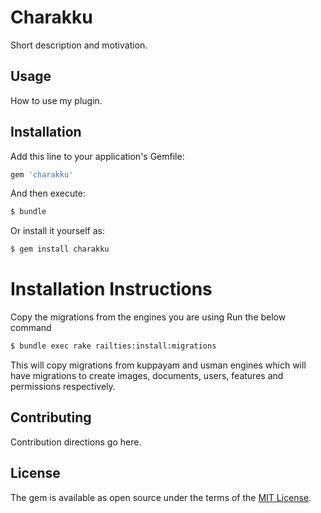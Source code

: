 # Charakku
Short description and motivation.

## Usage
How to use my plugin.

## Installation
Add this line to your application's Gemfile:

```ruby
gem 'charakku'
```

And then execute:
```bash
$ bundle
```

Or install it yourself as:
```bash
$ gem install charakku
```

# Installation Instructions

Copy the migrations from the engines you are using
Run the below command 

```bash
$ bundle exec rake railties:install:migrations
```

This will copy migrations from kuppayam and usman engines
which will have migrations to create images, documents, users, features and permissions respectively.

## Contributing
Contribution directions go here.

## License
The gem is available as open source under the terms of the [MIT License](http://opensource.org/licenses/MIT).
